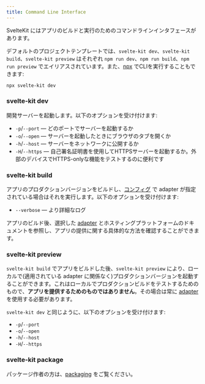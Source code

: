 ```yaml
---
title: Command Line Interface
---
```


SvelteKit にはアプリのビルドと実行のためのコマンドラインインタフェースがあります。

デフォルトのプロジェクトテンプレートでは、`svelte-kit dev`、`svelte-kit build`、`svelte-kit preview` はそれぞれ `npm run dev`、`npm run build`、`npm run preview` でエイリアスされています。また、[npx](https://www.npmjs.com/package/npx) でCLIを実行することもできます:

```bash
npx svelte-kit dev
```

### svelte-kit dev

開発サーバーを起動します。以下のオプションを受け付けます:

- `-p`/`--port` — どのポートでサーバーを起動するか
- `-o`/`--open` — サーバーを起動したときにブラウザのタブを開くか
- `-h`/`--host` — サーバーをネットワークに公開するか
- `-H`/`--https` — 自己署名証明書を使用してHTTPSサーバーを起動するか。外部のデバイスでHTTPS-onlyな機能をテストするのに便利です

### svelte-kit build

アプリのプロダクションバージョンをビルドし、[コンフィグ](/docs/configuration) で adapter が指定されている場合はそれを実行します。以下のオプションを受け付けます:

- `--verbose` — より詳細なログ

アプリのビルド後、選択した [adapter](/docs/adapters) とホスティングプラットフォームのドキュメントを参照し、アプリの提供に関する具体的な方法を確認することができます。

### svelte-kit preview

`svelte-kit build` でアプリをビルドした後、`svelte-kit preview` により、ローカルで(適用されている adapter に関係なく)プロダクションバージョンを起動することができます。これはローカルでプロダクションビルドをテストするためのもので、**アプリを提供するためのものではありません**。その場合は常に [adapter](/docs/adapters) を使用する必要があります。

`svelte-kit dev` と同じように、以下のオプションを受け付けます:

- `-p`/`--port`
- `-o`/`--open`
- `-h`/`--host`
- `-H`/`--https`

### svelte-kit package

パッケージ作者の方は、[packaging](/docs/packaging) をご覧ください。
